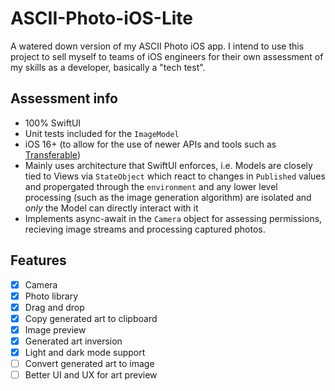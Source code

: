 # ASCII-Photo-iOS-Lite
A watered down version of my ASCII Photo iOS app. I intend to use this project to sell myself to teams of iOS engineers for their own assessment of my skills as a developer, basically a "tech test". 

## Assessment info
- 100% SwiftUI
- Unit tests included for the `ImageModel`
- iOS 16+ (to allow for the use of newer APIs and tools such as [Transferable](https://developer.apple.com/documentation/coretransferable/transferable))
- Mainly uses architecture that SwiftUI enforces, i.e. Models are closely tied to Views via `StateObject` which react to changes in `Published` values and propergated through the `environment` and any lower level processing (such as the image generation algorithm) are isolated and _only_ the Model can directly interact with it
- Implements async-await in the `Camera` object for assessing permissions, recieving image streams and processing captured photos.  

## Features
- [x] Camera
- [x] Photo library 
- [x] Drag and drop
- [x] Copy generated art to clipboard 
- [x] Image preview
- [x] Generated art inversion
- [x] Light and dark mode support
- [ ] Convert generated art to image
- [ ] Better UI and UX for art preview
